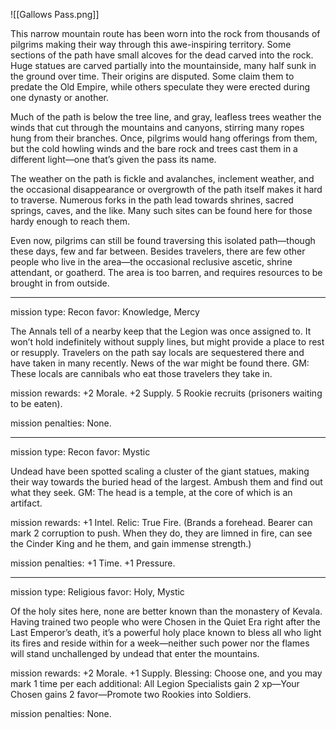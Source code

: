 ![[Gallows Pass.png]]

This narrow mountain route has been worn into the rock from thousands of pilgrims making their way through this awe-inspiring territory. Some sections of the path have small alcoves for the dead carved into the rock. Huge statues are carved partially into the mountainside, many half sunk in the ground over time. Their origins are disputed. Some claim them to predate the Old Empire, while others speculate they were erected during one dynasty or another.

Much of the path is below the tree line, and gray, leafless trees weather the winds that cut through the mountains and canyons, stirring many ropes hung from their branches. Once, pilgrims would hang offerings from them, but the cold howling winds and the bare rock and trees cast them in a different light—one that’s given the pass its name.

The weather on the path is fickle and avalanches, inclement weather, and the occasional disappearance or overgrowth of the path itself makes it hard to traverse. Numerous forks in the path lead towards shrines, sacred springs, caves, and the like. Many such sites can be found here for those hardy enough to reach them.

Even now, pilgrims can still be found traversing this isolated path—though these days, few and far between. Besides travelers, there are few other people who live in the area—the occasional reclusive ascetic, shrine attendant, or goatherd. The area is too barren, and requires resources to be brought in from outside.

---

mission type: Recon favor: Knowledge, Mercy

The Annals tell of a nearby keep that the Legion was once assigned to. It won’t hold indefinitely without supply lines, but might provide a place to rest or resupply. Travelers on the path say locals are sequestered there and have taken in many recently. News of the war might be found there. GM: These locals are cannibals who eat those travelers they take in.

mission rewards: +2 Morale. +2 Supply. 5 Rookie recruits (prisoners waiting to be eaten).

mission penalties: None.

---

mission type: Recon favor: Mystic

Undead have been spotted scaling a cluster of the giant statues, making their way towards the buried head of the largest. Ambush them and find out what they seek. GM: The head is a temple, at the core of which is an artifact.

mission rewards: +1 Intel. Relic: True Fire. (Brands a forehead. Bearer can mark 2 corruption to push. When they do, they are limned in fire, can see the Cinder King and he them, and gain immense strength.)

mission penalties: +1 Time. +1 Pressure.

---

mission type: Religious favor: Holy, Mystic

Of the holy sites here, none are better known than the monastery of Kevala. Having trained two people who were Chosen in the Quiet Era right after the Last Emperor’s death, it’s a powerful holy place known to bless all who light its fires and reside within for a week—neither such power nor the flames will stand unchallenged by undead that enter the mountains.

mission rewards: +2 Morale. +1 Supply. Blessing: Choose one, and you may mark 1 time per each additional: All Legion Specialists gain 2 xp—Your Chosen gains 2 favor—Promote two Rookies into Soldiers.

mission penalties: None.